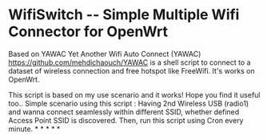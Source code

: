 # WifiSwitch -- Simple Multiple Wifi Connector for OpenWrt

Based on YAWAC Yet Another Wifi Auto Connect (YAWAC) https://github.com/mehdichaouch/YAWAC
is a shell script to connect to a dataset of wireless connection and free hotspot like FreeWifi. 
It's works on OpenWrt.

This script is based on my use scenario and it works! Hope you find it useful too..
Simple scenario using this script : Having 2nd Wireless USB (radio1) and wanna connect seamlessly
within different SSID, whether defined Access Point SSID is discovered.
Then, run this script using Cron every minute. * * * * *
